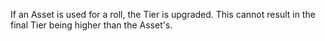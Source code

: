If an Asset is used for a roll, the Tier is upgraded. This cannot result in the final Tier being higher than the Asset's.